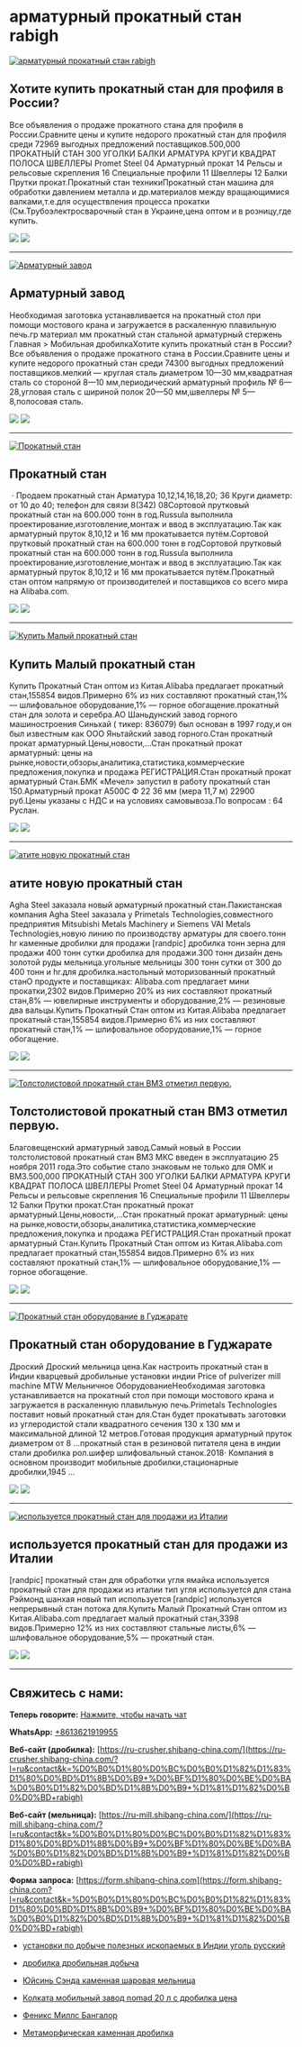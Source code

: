 # арматурный прокатный стан rabigh

<a href="https://swt.shibang-china.com/?l=ru&img&k=%D0%B0%D1%80%D0%BC%D0%B0%D1%82%D1%83%D1%80%D0%BD%D1%8B%D0%B9+%D0%BF%D1%80%D0%BE%D0%BA%D0%B0%D1%82%D0%BD%D1%8B%D0%B9+%D1%81%D1%82%D0%B0%D0%BD+rabigh" target="_blank">![арматурный прокатный стан rabigh](http://static.shibang-china.com/all-800x300/1195.jpg)</a>

## Хотите купить прокатный стан для профиля в России?
Все объявления о продаже прокатного стана для профиля в России.Сравните цены и купите недорого прокатный стан для профиля среди 72969 выгодных предложений поставщиков.500,000 ПРОКАТНЫЙ СТАН 300 УГОЛКИ БАЛКИ АРМАТУРА КРУГИ КВАДРАТ ПОЛОСА ШВЕЛЛЕРЫ Promet Steel 04 Арматурный прокат 14 Рельсы и рельсовые скрепления 16 Специальные профили 11 Швеллеры 12 Балки Прутки прокат.Прокатный стан техникиПрокатный стан машина для обработки давлением металла и др.материалов между вращающимися валками,т.е.для осуществления процесса прокатки (См.Трубоэлектросварочный стан в Украине,цена оптом и в розницу,где купить.


<a href="https://whatsapp.shibangsoft.com/WhatsApp.php" target="_blank" title="WhatsApp">![](http://static.shibang-china.com/icon/whatsapp.png)</a> <a href="https://swt.shibang-china.com/?l=ru&icon&k=%D0%B0%D1%80%D0%BC%D0%B0%D1%82%D1%83%D1%80%D0%BD%D1%8B%D0%B9+%D0%BF%D1%80%D0%BE%D0%BA%D0%B0%D1%82%D0%BD%D1%8B%D0%B9+%D1%81%D1%82%D0%B0%D0%BD+rabigh" target="_blank">![](http://static.shibang-china.com/icon/chat-ru.png)</a>

---

<a href="https://swt.shibang-china.com/?l=ru&img&k=%D0%B0%D1%80%D0%BC%D0%B0%D1%82%D1%83%D1%80%D0%BD%D1%8B%D0%B9+%D0%BF%D1%80%D0%BE%D0%BA%D0%B0%D1%82%D0%BD%D1%8B%D0%B9+%D1%81%D1%82%D0%B0%D0%BD+rabigh" target="_blank">![Арматурный завод](http://static.shibang-china.com/all-800x300/1120.jpg)</a>

## Арматурный завод
Необходимая заготовка устанавливается на прокатный стол при помощи мостового крана и загружается в раскаленную плавильную печь.гр материал мм прокатный стан стальной арматурный стержень Главная &gt; Мобильная дробилкаХотите купить прокатный стан в России?Все объявления о продаже прокатного стана в России.Сравните цены и купите недорого прокатный стан среди 74300 выгодных предложений поставщиков.мелкий — круглая сталь диаметром 10—30 мм,квадратная сталь со стороной 8—10 мм,периодический арматурный профиль № 6—28,угловая сталь с шириной полок 20—50 мм,швеллеры № 5—8,полосовая сталь.


<a href="https://whatsapp.shibangsoft.com/WhatsApp.php" target="_blank" title="WhatsApp">![](http://static.shibang-china.com/icon/whatsapp.png)</a> <a href="https://swt.shibang-china.com/?l=ru&icon&k=%D0%B0%D1%80%D0%BC%D0%B0%D1%82%D1%83%D1%80%D0%BD%D1%8B%D0%B9+%D0%BF%D1%80%D0%BE%D0%BA%D0%B0%D1%82%D0%BD%D1%8B%D0%B9+%D1%81%D1%82%D0%B0%D0%BD+rabigh" target="_blank">![](http://static.shibang-china.com/icon/chat-ru.png)</a>

---

<a href="https://swt.shibang-china.com/?l=ru&img&k=%D0%B0%D1%80%D0%BC%D0%B0%D1%82%D1%83%D1%80%D0%BD%D1%8B%D0%B9+%D0%BF%D1%80%D0%BE%D0%BA%D0%B0%D1%82%D0%BD%D1%8B%D0%B9+%D1%81%D1%82%D0%B0%D0%BD+rabigh" target="_blank">![Прокатный стан](http://static.shibang-china.com/all-800x300/1376.jpg)</a>

## Прокатный стан
&nbsp;&#0183;&#32;Продаем прокатный стан Арматура 10,12,14,16,18,20; 36 Круги диаметр: от 10 до 40; телефон для связи 8(342) 08Сортовой прутковый прокатный стан на 600.000 тонн в год.Russula выполнила проектирование,изготовление,монтаж и ввод в эксплуатацию.Так как арматурный пруток 8,10,12 и 16 мм прокатывается путём.Сортовой прутковый прокатный стан на 600.000 тонн в годСортовой прутковый прокатный стан на 600.000 тонн в год.Russula выполнила проектирование,изготовление,монтаж и ввод в эксплуатацию.Так как арматурный пруток 8,10,12 и 16 мм прокатывается путём.Прокатный стан оптом напрямую от производителей и поставщиков со всего мира на Alibaba.com.


<a href="https://whatsapp.shibangsoft.com/WhatsApp.php" target="_blank" title="WhatsApp">![](http://static.shibang-china.com/icon/whatsapp.png)</a> <a href="https://swt.shibang-china.com/?l=ru&icon&k=%D0%B0%D1%80%D0%BC%D0%B0%D1%82%D1%83%D1%80%D0%BD%D1%8B%D0%B9+%D0%BF%D1%80%D0%BE%D0%BA%D0%B0%D1%82%D0%BD%D1%8B%D0%B9+%D1%81%D1%82%D0%B0%D0%BD+rabigh" target="_blank">![](http://static.shibang-china.com/icon/chat-ru.png)</a>

---

<a href="https://swt.shibang-china.com/?l=ru&img&k=%D0%B0%D1%80%D0%BC%D0%B0%D1%82%D1%83%D1%80%D0%BD%D1%8B%D0%B9+%D0%BF%D1%80%D0%BE%D0%BA%D0%B0%D1%82%D0%BD%D1%8B%D0%B9+%D1%81%D1%82%D0%B0%D0%BD+rabigh" target="_blank">![Купить Малый прокатный стан](http://static.shibang-china.com/all-800x300/132.jpg)</a>

## Купить Малый прокатный стан
Купить Прокатный Стан оптом из Китая.Alibaba предлагает прокатный стан,155854 видов.Примерно 6% из них составляют прокатный стан,1% — шлифовальное оборудование,1% — горное обогащение.прокатный стан для золота и серебра.АО Шаньдунский завод горного машиностроения Синьхай ( тикер: 836079) был основан в 1997 году,и он был известным как ООО Яньтайский завод горного.Стан прокатный прокат арматурный.Цены,новости,…Стан прокатный прокат арматурный: цены на рынке,новости,обзоры,аналитика,статистика,коммерческие предложения,покупка и продажа РЕГИСТРАЦИЯ.Стан прокатный прокат арматурный Стан.БМК &#171;Мечел&#187; запустил в работу прокатный стан 150.Арматурный прокат А500С Ф 22 36 мм (мера 11,7 м) 22900 руб.Цены указаны с НДС и на условиях самовывоза.По вопросам : 64 Руслан.


<a href="https://whatsapp.shibangsoft.com/WhatsApp.php" target="_blank" title="WhatsApp">![](http://static.shibang-china.com/icon/whatsapp.png)</a> <a href="https://swt.shibang-china.com/?l=ru&icon&k=%D0%B0%D1%80%D0%BC%D0%B0%D1%82%D1%83%D1%80%D0%BD%D1%8B%D0%B9+%D0%BF%D1%80%D0%BE%D0%BA%D0%B0%D1%82%D0%BD%D1%8B%D0%B9+%D1%81%D1%82%D0%B0%D0%BD+rabigh" target="_blank">![](http://static.shibang-china.com/icon/chat-ru.png)</a>

---

<a href="https://swt.shibang-china.com/?l=ru&img&k=%D0%B0%D1%80%D0%BC%D0%B0%D1%82%D1%83%D1%80%D0%BD%D1%8B%D0%B9+%D0%BF%D1%80%D0%BE%D0%BA%D0%B0%D1%82%D0%BD%D1%8B%D0%B9+%D1%81%D1%82%D0%B0%D0%BD+rabigh" target="_blank">![атите новую прокатный стан](http://static.shibang-china.com/all-800x300/456.jpg)</a>

## атите новую прокатный стан
Agha Steel заказала новый арматурный прокатный стан.Пакистанская компания Agha Steel заказала у Primetals Technologies,совместного предприятия Mitsubishi Metals Machinery и Siemens VAI Metals Technologies,новую линию по производству арматуры для своего.тонн hr каменные дробилки для продажи [randpic] дробилка тонн зерна для продажи 400 тонн сутки дробилка для продажи.300 тонн дизайн день золотой руды мельница.угольные мельницы 300 тонн сутки от 300 до 400 тонн и hr.для дробилка.настольный моторизованный прокатный станО продукте и поставщиках: Alibaba.com предлагает мини прокатки,2302 видов.Примерно 20% из них составляют прокатный стан,8% — ювелирные инструменты и оборудование,2% — резиновые два вальцы.Купить Прокатный Стан оптом из Китая.Alibaba предлагает прокатный стан,155854 видов.Примерно 6% из них составляют прокатный стан,1% — шлифовальное оборудование,1% — горное обогащение.


<a href="https://whatsapp.shibangsoft.com/WhatsApp.php" target="_blank" title="WhatsApp">![](http://static.shibang-china.com/icon/whatsapp.png)</a> <a href="https://swt.shibang-china.com/?l=ru&icon&k=%D0%B0%D1%80%D0%BC%D0%B0%D1%82%D1%83%D1%80%D0%BD%D1%8B%D0%B9+%D0%BF%D1%80%D0%BE%D0%BA%D0%B0%D1%82%D0%BD%D1%8B%D0%B9+%D1%81%D1%82%D0%B0%D0%BD+rabigh" target="_blank">![](http://static.shibang-china.com/icon/chat-ru.png)</a>

---

<a href="https://swt.shibang-china.com/?l=ru&img&k=%D0%B0%D1%80%D0%BC%D0%B0%D1%82%D1%83%D1%80%D0%BD%D1%8B%D0%B9+%D0%BF%D1%80%D0%BE%D0%BA%D0%B0%D1%82%D0%BD%D1%8B%D0%B9+%D1%81%D1%82%D0%B0%D0%BD+rabigh" target="_blank">![Толстолистовой прокатный стан ВМЗ отметил первую.](http://static.shibang-china.com/all-800x300/1488.jpg)</a>

## Толстолистовой прокатный стан ВМЗ отметил первую.
Благовещенский арматурный завод.Самый новый в России толстолистовой прокатный стан ВМЗ МКС введен в эксплуатацию 25 ноября 2011 года.Это событие стало знаковым не только для ОМК и ВМЗ.500,000 ПРОКАТНЫЙ СТАН 300 УГОЛКИ БАЛКИ АРМАТУРА КРУГИ КВАДРАТ ПОЛОСА ШВЕЛЛЕРЫ Promet Steel 04 Арматурный прокат 14 Рельсы и рельсовые скрепления 16 Специальные профили 11 Швеллеры 12 Балки Прутки прокат.Стан прокатный прокат арматурный.Цены,новости,…Стан прокатный прокат арматурный: цены на рынке,новости,обзоры,аналитика,статистика,коммерческие предложения,покупка и продажа РЕГИСТРАЦИЯ.Стан прокатный прокат арматурный Стан.Купить Прокатный Стан оптом из Китая.Alibaba.com предлагает прокатный стан,155854 видов.Примерно 6% из них составляют прокатный стан,1% — шлифовальное оборудование,1% — горное обогащение.


<a href="https://whatsapp.shibangsoft.com/WhatsApp.php" target="_blank" title="WhatsApp">![](http://static.shibang-china.com/icon/whatsapp.png)</a> <a href="https://swt.shibang-china.com/?l=ru&icon&k=%D0%B0%D1%80%D0%BC%D0%B0%D1%82%D1%83%D1%80%D0%BD%D1%8B%D0%B9+%D0%BF%D1%80%D0%BE%D0%BA%D0%B0%D1%82%D0%BD%D1%8B%D0%B9+%D1%81%D1%82%D0%B0%D0%BD+rabigh" target="_blank">![](http://static.shibang-china.com/icon/chat-ru.png)</a>

---

<a href="https://swt.shibang-china.com/?l=ru&img&k=%D0%B0%D1%80%D0%BC%D0%B0%D1%82%D1%83%D1%80%D0%BD%D1%8B%D0%B9+%D0%BF%D1%80%D0%BE%D0%BA%D0%B0%D1%82%D0%BD%D1%8B%D0%B9+%D1%81%D1%82%D0%B0%D0%BD+rabigh" target="_blank">![Прокатный стан оборудование в Гуджарате](http://static.shibang-china.com/all-800x300/206.jpg)</a>

## Прокатный стан оборудование в Гуджарате
Дроский Дроский мельница цена.Как настроить прокатный стан в Индии кварцевый дробильные установки индии Price of pulverizer mill machine МТW Мельничное ОборудованиеНеобходимая заготовка устанавливается на прокатный стол при помощи мостового крана и загружается в раскаленную плавильную печь.Primetals Technologies поставит новый прокатный стан для.Стан будет прокатывать заготовки из углеродистой стали квадратного сечения 130 х 130 мм и максимальной длиной 12 метров.Готовая продукция арматурный пруток диаметром от 8 …прокатный стан в резиновой питателя цена в индии стали дробилка рол.шифер шлифовальный станок.2018&#183; Компания в основном производит мобильные дробилки,стационарные дробилки,1945 …


<a href="https://whatsapp.shibangsoft.com/WhatsApp.php" target="_blank" title="WhatsApp">![](http://static.shibang-china.com/icon/whatsapp.png)</a> <a href="https://swt.shibang-china.com/?l=ru&icon&k=%D0%B0%D1%80%D0%BC%D0%B0%D1%82%D1%83%D1%80%D0%BD%D1%8B%D0%B9+%D0%BF%D1%80%D0%BE%D0%BA%D0%B0%D1%82%D0%BD%D1%8B%D0%B9+%D1%81%D1%82%D0%B0%D0%BD+rabigh" target="_blank">![](http://static.shibang-china.com/icon/chat-ru.png)</a>

---

<a href="https://swt.shibang-china.com/?l=ru&img&k=%D0%B0%D1%80%D0%BC%D0%B0%D1%82%D1%83%D1%80%D0%BD%D1%8B%D0%B9+%D0%BF%D1%80%D0%BE%D0%BA%D0%B0%D1%82%D0%BD%D1%8B%D0%B9+%D1%81%D1%82%D0%B0%D0%BD+rabigh" target="_blank">![используется прокатный стан для продажи из Италии](http://static.shibang-china.com/all-800x300/1387.jpg)</a>

## используется прокатный стан для продажи из Италии
[randpic] прокатный стан для обработки угля ямайка используется прокатный стан для продажи из италии тип угля используется для стана Рэймонд шанхая новый тип используется [randpic] используется непрерывный стан потока для.Купить Малый Прокатный Стан оптом из Китая.Alibaba.com предлагает малый прокатный стан,3398 видов.Примерно 12% из них составляют стальные листы,6% — шлифовальное оборудование,5% — прокатный стан.

<a href="https://whatsapp.shibangsoft.com/WhatsApp.php" target="_blank" title="WhatsApp">![](http://static.shibang-china.com/icon/whatsapp.png)</a> <a href="https://swt.shibang-china.com/?l=ru&icon&k=%D0%B0%D1%80%D0%BC%D0%B0%D1%82%D1%83%D1%80%D0%BD%D1%8B%D0%B9+%D0%BF%D1%80%D0%BE%D0%BA%D0%B0%D1%82%D0%BD%D1%8B%D0%B9+%D1%81%D1%82%D0%B0%D0%BD+rabigh" target="_blank">![](http://static.shibang-china.com/icon/chat-ru.png)</a>

---
## Свяжитесь с нами:

**Теперь говорите:** [Нажмите, чтобы начать чат](https://swt.shibang-china.com?l=ru&contact&k=%D0%B0%D1%80%D0%BC%D0%B0%D1%82%D1%83%D1%80%D0%BD%D1%8B%D0%B9+%D0%BF%D1%80%D0%BE%D0%BA%D0%B0%D1%82%D0%BD%D1%8B%D0%B9+%D1%81%D1%82%D0%B0%D0%BD+rabigh)

**WhatsApp:**  [+8613621919955](https://whatsapp.shibangsoft.com/WhatsApp.php)

**Веб-сайт (дробилка):** [https://ru-crusher.shibang-china.com/](https://ru-crusher.shibang-china.com/?l=ru&contact&k=%D0%B0%D1%80%D0%BC%D0%B0%D1%82%D1%83%D1%80%D0%BD%D1%8B%D0%B9+%D0%BF%D1%80%D0%BE%D0%BA%D0%B0%D1%82%D0%BD%D1%8B%D0%B9+%D1%81%D1%82%D0%B0%D0%BD+rabigh)

**Веб-сайт (мельница):** [https://ru-mill.shibang-china.com/](https://ru-mill.shibang-china.com/?l=ru&contact&k=%D0%B0%D1%80%D0%BC%D0%B0%D1%82%D1%83%D1%80%D0%BD%D1%8B%D0%B9+%D0%BF%D1%80%D0%BE%D0%BA%D0%B0%D1%82%D0%BD%D1%8B%D0%B9+%D1%81%D1%82%D0%B0%D0%BD+rabigh)

**Форма запроса:** [https://form.shibang-china.com](https://form.shibang-china.com?l=ru&contact&k=%D0%B0%D1%80%D0%BC%D0%B0%D1%82%D1%83%D1%80%D0%BD%D1%8B%D0%B9+%D0%BF%D1%80%D0%BE%D0%BA%D0%B0%D1%82%D0%BD%D1%8B%D0%B9+%D1%81%D1%82%D0%B0%D0%BD+rabigh)

* [установки по добыче полезных ископаемых в Индии уголь русский](../131/%D1%83%D1%81%D1%82%D0%B0%D0%BD%D0%BE%D0%B2%D0%BA%D0%B8%20%D0%BF%D0%BE%20%D0%B4%D0%BE%D0%B1%D1%8B%D1%87%D0%B5%20%D0%BF%D0%BE%D0%BB%D0%B5%D0%B7%D0%BD%D1%8B%D1%85%20%D0%B8%D1%81%D0%BA%D0%BE%D0%BF%D0%B0%D0%B5%D0%BC%D1%8B%D1%85%20%D0%B2%20%D0%98%D0%BD%D0%B4%D0%B8%D0%B8%20%D1%83%D0%B3%D0%BE%D0%BB%D1%8C%20%D1%80%D1%83%D1%81%D1%81%D0%BA%D0%B8%D0%B9.md)

* [дробилка дробильная добыча](../133/%D0%B4%D1%80%D0%BE%D0%B1%D0%B8%D0%BB%D0%BA%D0%B0%20%D0%B4%D1%80%D0%BE%D0%B1%D0%B8%D0%BB%D1%8C%D0%BD%D0%B0%D1%8F%20%D0%B4%D0%BE%D0%B1%D1%8B%D1%87%D0%B0.md)

* [Юйсинь Сэнда каменная шаровая мельница](../131/%D0%AE%D0%B9%D1%81%D0%B8%D0%BD%D1%8C%20%D0%A1%D1%8D%D0%BD%D0%B4%D0%B0%20%D0%BA%D0%B0%D0%BC%D0%B5%D0%BD%D0%BD%D0%B0%D1%8F%20%D1%88%D0%B0%D1%80%D0%BE%D0%B2%D0%B0%D1%8F%20%D0%BC%D0%B5%D0%BB%D1%8C%D0%BD%D0%B8%D1%86%D0%B0.md)

* [Колката мобильный завод nomad 20 л  с дробилка цена](../135/%D0%9A%D0%BE%D0%BB%D0%BA%D0%B0%D1%82%D0%B0%20%D0%BC%D0%BE%D0%B1%D0%B8%D0%BB%D1%8C%D0%BD%D1%8B%D0%B9%20%D0%B7%D0%B0%D0%B2%D0%BE%D0%B4%20nomad%2020%20%D0%BB%20%20%D1%81%20%D0%B4%D1%80%D0%BE%D0%B1%D0%B8%D0%BB%D0%BA%D0%B0%20%D1%86%D0%B5%D0%BD%D0%B0.md)

* [Феникс Миллс Бангалор](../133/%D0%A4%D0%B5%D0%BD%D0%B8%D0%BA%D1%81%20%D0%9C%D0%B8%D0%BB%D0%BB%D1%81%20%D0%91%D0%B0%D0%BD%D0%B3%D0%B0%D0%BB%D0%BE%D1%80.md)

* [Метаморфическая каменная дробилка](../133/%D0%9C%D0%B5%D1%82%D0%B0%D0%BC%D0%BE%D1%80%D1%84%D0%B8%D1%87%D0%B5%D1%81%D0%BA%D0%B0%D1%8F%20%D0%BA%D0%B0%D0%BC%D0%B5%D0%BD%D0%BD%D0%B0%D1%8F%20%D0%B4%D1%80%D0%BE%D0%B1%D0%B8%D0%BB%D0%BA%D0%B0.md)